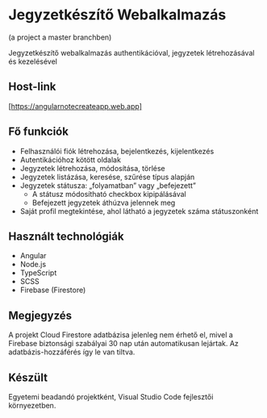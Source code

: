 # Jegyzetkészítő Webalkalmazás
(a project a master branchben)

Jegyzetkészítő webalkalmazás authentikációval, jegyzetek létrehozásával és kezelésével

## Host-link

[https://angularnotecreateapp.web.app]

## Fő funkciók

- Felhasználói fiók létrehozása, bejelentkezés, kijelentkezés
- Autentikációhoz kötött oldalak
- Jegyzetek létrehozása, módosítása, törlése
- Jegyzetek listázása, keresése, szűrése típus alapján
- Jegyzetek státusza: „folyamatban” vagy „befejezett”
    - A státusz módosítható checkbox kipipálásával
    - Befejezett jegyzetek áthúzva jelennek meg
- Saját profil megtekintése, ahol látható a jegyzetek száma státuszonként

## Használt technológiák

- Angular
- Node.js
- TypeScript
- SCSS
- Firebase (Firestore)

## Megjegyzés

A projekt Cloud Firestore adatbázisa jelenleg nem érhető el, mivel a Firebase biztonsági szabályai 30 nap után automatikusan lejártak. Az adatbázis-hozzáférés így le van tiltva.

## Készült

Egyetemi beadandó projektként, Visual Studio Code fejlesztői környezetben.
